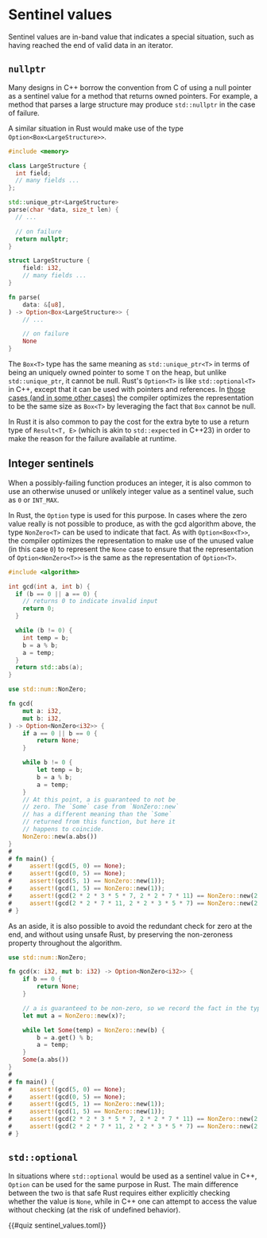 # Sentinel values

Sentinel values are in-band value that indicates a special situation, such as
having reached the end of valid data in an iterator.

## `nullptr`

Many designs in C++ borrow the convention from C of using a null pointer as a
sentinel value for a method that returns owned pointers. For example, a method
that parses a large structure may produce `std::nullptr` in the case of failure.

A similar situation in Rust would make use of the type
`Option<Box<LargeStructure>>`.

<div class="comparison">

```cpp
#include <memory>

class LargeStructure {
  int field;
  // many fields ...
};

std::unique_ptr<LargeStructure>
parse(char *data, size_t len) {
  // ...

  // on failure
  return nullptr;
}
```

```rust
struct LargeStructure {
    field: i32,
    // many fields ...
}

fn parse(
    data: &[u8],
) -> Option<Box<LargeStructure>> {
    // ...

    // on failure
    None
}
```

</div>

The `Box<T>` type has the same meaning as `std::unique_ptr<T>` in terms of being
an uniquely owned pointer to some `T` on the heap, but unlike `std::unique_ptr`,
it cannot be null. Rust's `Option<T>` is like `std::optional<T>` in C++, except
that it can be used with pointers and references. In [those cases (and in some
other
cases)](/idioms/data_modeling/template_specialization.md#niche-optimization) the
compiler optimizes the representation to be the same size as `Box<T>` by
leveraging the fact that `Box` cannot be null.

In Rust it is also common to pay the cost for the extra byte to use a return
type of `Result<T, E>` (which is akin to `std::expected` in C++23) in order to
make the reason for the failure available at runtime.

## Integer sentinels

When a possibly-failing function produces an integer, it is also common to use
an otherwise unused or unlikely integer value as a sentinel value, such as `0`
or `INT_MAX`.

In Rust, the `Option` type is used for this purpose. In cases where the zero
value really is not possible to produce, as with the gcd algorithm above, the
type `NonZero<T>` can be used to indicate that fact. As with `Option<Box<T>>`,
the compiler optimizes the representation to make use of the unused value (in
this case `0`) to represent the `None` case to ensure that the representation of
`Option<NonZero<T>>` is the same as the representation of `Option<T>`.

<div class="comparison">

```cpp
#include <algorithm>

int gcd(int a, int b) {
  if (b == 0 || a == 0) {
    // returns 0 to indicate invalid input
    return 0;
  }

  while (b != 0) {
    int temp = b;
    b = a % b;
    a = temp;
  }
  return std::abs(a);
}
```

```rust
use std::num::NonZero;

fn gcd(
    mut a: i32,
    mut b: i32,
) -> Option<NonZero<i32>> {
    if a == 0 || b == 0 {
        return None;
    }

    while b != 0 {
        let temp = b;
        b = a % b;
        a = temp;
    }
    // At this point, a is guaranteed to not be
    // zero. The `Some` case from `NonZero::new`
    // has a different meaning than the `Some`
    // returned from this function, but here it
    // happens to coincide.
    NonZero::new(a.abs())
}
#
# fn main() {
#     assert!(gcd(5, 0) == None);
#     assert!(gcd(0, 5) == None);
#     assert!(gcd(5, 1) == NonZero::new(1));
#     assert!(gcd(1, 5) == NonZero::new(1));
#     assert!(gcd(2 * 2 * 3 * 5 * 7, 2 * 2 * 7 * 11) == NonZero::new(2 * 2 * 7));
#     assert!(gcd(2 * 2 * 7 * 11, 2 * 2 * 3 * 5 * 7) == NonZero::new(2 * 2 * 7));
# }
```

</div>

As an aside, it is also possible to avoid the redundant check for zero at the end, and
without using unsafe Rust, by preserving the non-zeroness property throughout
the algorithm.

```rust
use std::num::NonZero;

fn gcd(x: i32, mut b: i32) -> Option<NonZero<i32>> {
    if b == 0 {
        return None;
    }

    // a is guaranteed to be non-zero, so we record the fact in the type of a.
    let mut a = NonZero::new(x)?;

    while let Some(temp) = NonZero::new(b) {
        b = a.get() % b;
        a = temp;
    }
    Some(a.abs())
}
#
# fn main() {
#     assert!(gcd(5, 0) == None);
#     assert!(gcd(0, 5) == None);
#     assert!(gcd(5, 1) == NonZero::new(1));
#     assert!(gcd(1, 5) == NonZero::new(1));
#     assert!(gcd(2 * 2 * 3 * 5 * 7, 2 * 2 * 7 * 11) == NonZero::new(2 * 2 * 7));
#     assert!(gcd(2 * 2 * 7 * 11, 2 * 2 * 3 * 5 * 7) == NonZero::new(2 * 2 * 7));
# }
```

## `std::optional`

In situations where `std::optional` would be used as a sentinel value in C++,
`Option` can be used for the same purpose in Rust. The main difference between
the two is that safe Rust requires either explicitly checking whether the value is
`None`, while in C++ one can attempt to access the value without checking (at
the risk of undefined behavior).

{{#quiz sentinel_values.toml}}
